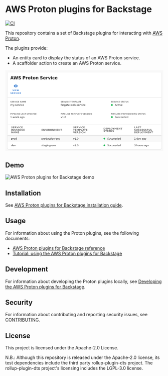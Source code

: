 # AWS Proton plugins for Backstage

[![CI](https://github.com/awslabs/aws-proton-plugins-for-backstage/actions/workflows/ci.yml/badge.svg?branch=main)](https://github.com/awslabs/aws-proton-plugins-for-backstage/actions/workflows/ci.yml)

This repository contains a set of Backstage plugins for interacting with [AWS Proton](https://aws.amazon.com/proton/).

The plugins provide:
- An entity card to display the status of an AWS Proton service.
- A scaffolder action to create an AWS Proton service.

![AWS Proton Service entity card](/docs/images/proton-entity-card.png "AWS Proton Service entity card")

## Demo

![AWS Proton plugins for Backstage demo](/docs/images/proton-backstage-demo.gif "AWS Proton plugins for Backstage demo")

## Installation

See [AWS Proton plugins for Backstage installation guide](./docs/install.md).

## Usage

For information about using the Proton plugins, see the following documents:
- [AWS Proton plugins for Backstage reference](./docs/reference.md)
- [Tutorial: using the AWS Proton plugins for Backstage](./docs/tutorial.md)

## Development

For information about developing the Proton plugins locally, see [Developing the AWS Proton plugins for Backstage](./docs/developing.md).

## Security

For information about contributing and reporting security issues, see [CONTRIBUTING](CONTRIBUTING.md#security-issue-notifications).

## License

This project is licensed under the Apache-2.0 License.

N.B.: Although this repository is released under the Apache-2.0 license, its test dependencies include the third party rollup-plugin-dts project. The rollup-plugin-dts project's licensing includes the LGPL-3.0 license.
